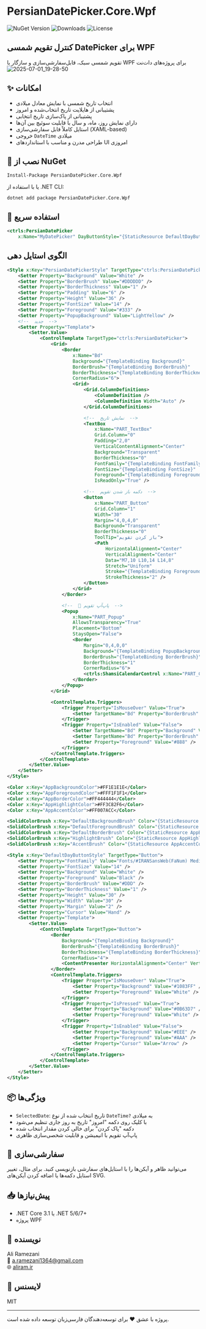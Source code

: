 # PersianDatePicker.Core.Wpf

![NuGet Version](https://img.shields.io/nuget/v/PersianDatePicker.Core.Wpf?color=blue)
![Downloads](https://img.shields.io/nuget/dt/PersianDatePicker.Core.Wpf?color=green)
![License](https://img.shields.io/github/license/aliramdev/PersianDatePicker.Core?color=orange)

## کنترل تقویم شمسی DatePicker برای WPF

تقویم شمسی سبک، قابل‌سفارشی‌سازی و سازگار با WPF برای پروژه‌های دات‌نت
![2025-07-01_19-28-50](https://github.com/user-attachments/assets/43602fa9-f9ba-4519-8ae2-f2481a3fc482)


## ✨ امکانات

- انتخاب تاریخ شمسی با نمایش معادل میلادی
- پشتیبانی از هایلایت تاریخ انتخاب‌شده و امروز
- پشتیبانی از پاک‌سازی تاریخ انتخابی
- دارای نمایش روز، ماه، و سال با قابلیت سوئیچ بین آن‌ها
- استایل کاملاً قابل سفارشی‌سازی (XAML-based)
- خروجی `DateTime` میلادی
- طراحی مدرن و مناسب با استانداردهای UI امروزی

## 🔧 نصب از NuGet

```
Install-Package PersianDatePicker.Core.Wpf
```

یا با استفاده از .NET CLI:

```
dotnet add package PersianDatePicker.Core.Wpf
```

## 🚀 استفاده سریع

```xml
<ctrls:PersianDatePicker
    x:Name="MyDatePicker" DayButtonStyle="{StaticResource DefaultDayButtonStyle}" SelectedDate="{Binding MyDate}"/>
```

## الگوی استایل دهی

```xml
<Style x:Key="PersianDatePickerStyle" TargetType="ctrls:PersianDatePicker">
    <Setter Property="Background" Value="White" />
    <Setter Property="BorderBrush" Value="#DDDDDD" />
    <Setter Property="BorderThickness" Value="1" />
    <Setter Property="Padding" Value="6" />
    <Setter Property="Height" Value="36" />
    <Setter Property="FontSize" Value="14" />
    <Setter Property="Foreground" Value="#333" />
    <Setter Property="PopupBackground" Value="LightYellow" />
    <!--  جدید  -->
    <Setter Property="Template">
        <Setter.Value>
            <ControlTemplate TargetType="ctrls:PersianDatePicker">
                <Grid>
                    <Border
                        x:Name="Bd"
                        Background="{TemplateBinding Background}"
                        BorderBrush="{TemplateBinding BorderBrush}"
                        BorderThickness="{TemplateBinding BorderThickness}"
                        CornerRadius="6">
                        <Grid>
                            <Grid.ColumnDefinitions>
                                <ColumnDefinition />
                                <ColumnDefinition Width="Auto" />
                            </Grid.ColumnDefinitions>

                            <!--  نمایش تاریخ  -->
                            <TextBox
                                x:Name="PART_TextBox"
                                Grid.Column="0"
                                Padding="2,0"
                                VerticalContentAlignment="Center"
                                Background="Transparent"
                                BorderThickness="0"
                                FontFamily="{TemplateBinding FontFamily}"
                                FontSize="{TemplateBinding FontSize}"
                                Foreground="{TemplateBinding Foreground}"
                                IsReadOnly="True" />

                            <!--  دکمه باز شدن تقویم  -->
                            <Button
                                x:Name="PART_Button"
                                Grid.Column="1"
                                Width="30"
                                Margin="4,0,4,0"
                                Background="Transparent"
                                BorderThickness="0"
                                ToolTip="باز کردن تقویم">
                                <Path
                                    HorizontalAlignment="Center"
                                    VerticalAlignment="Center"
                                    Data="M7,10 L10,14 L14,8"
                                    Stretch="Uniform"
                                    Stroke="{TemplateBinding Foreground}"
                                    StrokeThickness="2" />
                            </Button>
                        </Grid>
                    </Border>

                    <!--  🔽 پاپ‌آپ تقویم  -->
                    <Popup
                        x:Name="PART_Popup"
                        AllowsTransparency="True"
                        Placement="Bottom"
                        StaysOpen="False">
                        <Border
                            Margin="0,4,0,0"
                            Background="{TemplateBinding PopupBackground}"
                            BorderBrush="{TemplateBinding BorderBrush}"
                            BorderThickness="1"
                            CornerRadius="6">
                            <ctrls:ShamsiCalendarControl x:Name="PART_Calendar" />
                        </Border>
                    </Popup>
                </Grid>

                <ControlTemplate.Triggers>
                    <Trigger Property="IsMouseOver" Value="True">
                        <Setter TargetName="Bd" Property="BorderBrush" Value="#1083FF" />
                    </Trigger>
                    <Trigger Property="IsEnabled" Value="False">
                        <Setter TargetName="Bd" Property="Background" Value="#F2F2F2" />
                        <Setter TargetName="Bd" Property="BorderBrush" Value="#CCC" />
                        <Setter Property="Foreground" Value="#888" />
                    </Trigger>
                </ControlTemplate.Triggers>
            </ControlTemplate>
        </Setter.Value>
    </Setter>
</Style>

<Color x:Key="AppBackgroundColor">#FF1E1E1E</Color>
<Color x:Key="AppForegroundColor">#FFF1F1F1</Color>
<Color x:Key="AppBorderColor">#FF444444</Color>
<Color x:Key="AppHighlightColor">#FF3C82F6</Color>
<Color x:Key="AppAccentColor">#FF007ACC</Color>

<SolidColorBrush x:Key="DefaultBackgroundBrush" Color="{StaticResource AppBackgroundColor}" />
<SolidColorBrush x:Key="DefaultForegroundBrush" Color="{StaticResource AppForegroundColor}" />
<SolidColorBrush x:Key="DefaultBorderBrush" Color="{StaticResource AppBorderColor}" />
<SolidColorBrush x:Key="HighlightBrush" Color="{StaticResource AppHighlightColor}" />
<SolidColorBrush x:Key="AccentBrush" Color="{StaticResource AppAccentColor}" />

<Style x:Key="DefaultDayButtonStyle" TargetType="Button">
    <Setter Property="FontFamily" Value="Fonts/#IRANSansWeb(FaNum) Medium" />
    <Setter Property="FontSize" Value="14" />
    <Setter Property="Background" Value="White" />
    <Setter Property="Foreground" Value="Black" />
    <Setter Property="BorderBrush" Value="#DDD" />
    <Setter Property="BorderThickness" Value="1" />
    <Setter Property="Height" Value="30" />
    <Setter Property="Width" Value="30" />
    <Setter Property="Margin" Value="2" />
    <Setter Property="Cursor" Value="Hand" />
    <Setter Property="Template">
        <Setter.Value>
            <ControlTemplate TargetType="Button">
                <Border
                    Background="{TemplateBinding Background}"
                    BorderBrush="{TemplateBinding BorderBrush}"
                    BorderThickness="{TemplateBinding BorderThickness}"
                    CornerRadius="4">
                    <ContentPresenter HorizontalAlignment="Center" VerticalAlignment="Center" />
                </Border>
                <ControlTemplate.Triggers>
                    <Trigger Property="IsMouseOver" Value="True">
                        <Setter Property="Background" Value="#1083FF" />
                        <Setter Property="Foreground" Value="White" />
                    </Trigger>
                    <Trigger Property="IsPressed" Value="True">
                        <Setter Property="Background" Value="#0B63D7" />
                        <Setter Property="Foreground" Value="White" />
                    </Trigger>
                    <Trigger Property="IsEnabled" Value="False">
                        <Setter Property="Background" Value="#EEE" />
                        <Setter Property="Foreground" Value="#AAA" />
                        <Setter Property="Cursor" Value="Arrow" />
                    </Trigger>
                </ControlTemplate.Triggers>
            </ControlTemplate>
        </Setter.Value>
    </Setter>
</Style>
```

## 📦 ویژگی‌ها

- `SelectedDate`: تاریخ انتخاب شده از نوع `DateTime?` به میلادی
- با کلیک روی دکمه "امروز" تاریخ به روز جاری تنظیم می‌شود
- دکمه "پاک کردن" برای خالی کردن مقدار انتخاب شده
- پاپ‌آپ تقویم با انیمیشن و قابلیت شخصی‌سازی ظاهری

## 🎨 سفارشی‌سازی

می‌توانید ظاهر و آیکن‌ها را با استایل‌های سفارشی بازنویسی کنید. برای مثال، تغییر استایل دکمه‌ها یا اضافه کردن آیکن‌های SVG.

## 📥 پیش‌نیازها

- .NET Core 3.1 یا .NET 5/6/7+
- پروژه WPF

## 👤 نویسنده

Ali Ramezani  
📧 a.ramezani1364@gmail.com  
🌐 [aliram.ir](https://aliram.ir)

## 📃 لایسنس

MIT

---

پروژه با عشق ❤️ برای توسعه‌دهندگان فارسی‌زبان توسعه داده شده است.
